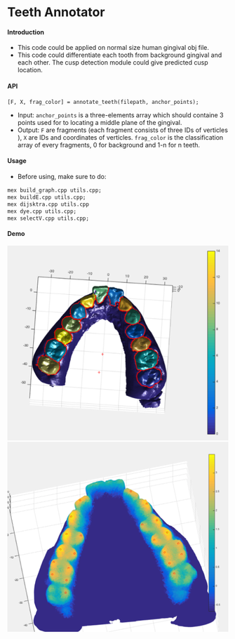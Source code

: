 # Teeth Annotator

#### Introduction
* This code could be applied on normal size human gingival obj file.
* This code could differentiate each tooth from background gingival and each other. The cusp detection module could give predicted cusp location.

#### API
```
[F, X, frag_color] = annotate_teeth(filepath, anchor_points);
```
* Input: `anchor_points` is a three-elements array which should containe 3 points used for to locating a middle plane of the gingival.
* Output: `F` are fragments (each fragment consists of three IDs of verticles ), `X` are IDs and coordinates of verticles. `frag_color` is the classification array of every fragments, 0 for background and 1-n for n teeth.

#### Usage
* Before using, make sure to do:
```
mex build_graph.cpp utils.cpp;
mex buildE.cpp utils.cpp;
mex dijsktra.cpp utils.cpp
mex dye.cpp utils.cpp;
mex selectV.cpp utils.cpp;
```

#### Demo

![Teeth Annotation](/demo1.png)
![Cusp Detection](/demo2.png)
